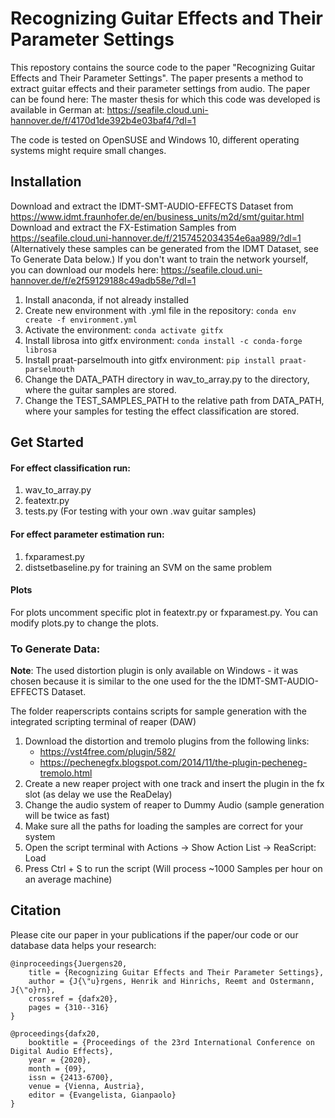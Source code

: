 # Recognizing Guitar Effects and Their Parameter Settings
This repostory contains the source code to the paper "Recognizing Guitar Effects and Their Parameter Settings".
The paper presents a method to extract guitar effects and their parameter settings from audio.
The paper can be found here: 
The master thesis for which this code was developed is available in German at: https://seafile.cloud.uni-hannover.de/f/4170d1de392b4e03baf4/?dl=1

The code is tested on OpenSUSE and Windows 10, different operating systems might require small changes.

## Installation
Download and extract the IDMT-SMT-AUDIO-EFFECTS Dataset from https://www.idmt.fraunhofer.de/en/business_units/m2d/smt/guitar.html
Download and extract the FX-Estimation Samples from https://seafile.cloud.uni-hannover.de/f/2157452034354e6aa989/?dl=1
(Alternatively these samples can be generated from the IDMT Dataset, see To Generate Data below.)
If you don't want to train the network yourself, you can download our models here: https://seafile.cloud.uni-hannover.de/f/e2f59129188c49adb58e/?dl=1

1. Install anaconda, if not already installed
2. Create new environment with .yml file in the repository: ```conda env create -f environment.yml```
3. Activate the environment: ```conda activate gitfx```
3. Install librosa into gitfx environment: ```conda install -c conda-forge librosa```
4. Install praat-parselmouth into gitfx environment: ```pip install praat-parselmouth```
5. Change the DATA_PATH directory in wav_to_array.py to the directory, where the guitar samples are stored.
6. Change the TEST_SAMPLES_PATH to the relative path from DATA_PATH, where your samples for testing the effect classification are stored.

## Get Started
#### For effect classification run:
1. wav_to_array.py
2. featextr.py
3. tests.py (For testing with your own .wav guitar samples)

#### For effect parameter estimation run:
1. fxparamest.py
2. distsetbaseline.py for training an SVM on the same problem

#### Plots
For plots uncomment specific plot in featextr.py or fxparamest.py. You can modify plots.py to change the plots.

### To Generate Data:
**Note**: The used distortion plugin is only available on Windows - it was chosen because it is similar to the one used for the the IDMT-SMT-AUDIO-EFFECTS Dataset.

The folder reaperscripts contains scripts for sample generation with the integrated scripting terminal of reaper (DAW)
1. Download the distortion and tremolo plugins from the following links: 
    - https://vst4free.com/plugin/582/
    - https://pechenegfx.blogspot.com/2014/11/the-plugin-pecheneg-tremolo.html
2. Create a new reaper project with one track and insert the plugin in the fx slot (as delay we use the ReaDelay)
3. Change the audio system of reaper to Dummy Audio (sample generation will be twice as fast)
4. Make sure all the paths for loading the samples are correct for your system
5. Open the script terminal with Actions -> Show Action List -> ReaScript: Load
6. Press Ctrl + S to run the script
(Will process ~1000 Samples per hour on an average machine)

## Citation
Please cite our paper in your publications if the paper/our code or our database data helps your research:
        
    @inproceedings{Juergens20,
        title = {Recognizing Guitar Effects and Their Parameter Settings},
        author = {J{\"u}rgens, Henrik and Hinrichs, Reemt and Ostermann, J{\"o}rn},
        crossref = {dafx20},
        pages = {310--316}
    }

    @proceedings{dafx20,
        booktitle = {Proceedings of the 23rd International Conference on Digital Audio Effects},
        year = {2020},
        month = {09},
        issn = {2413-6700},
        venue = {Vienna, Austria},
        editor = {Evangelista, Gianpaolo}
    }
